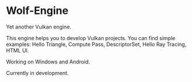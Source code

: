 # Wolf-Engine

Yet another Vulkan engine.

This engine helps you to develop Vulkan projects.
You can find simple examples: Hello Triangle, Compute Pass, DescriptorSet, Hello Ray Tracing, HTML UI.

Working on Windows and Android.

Currently in development.
